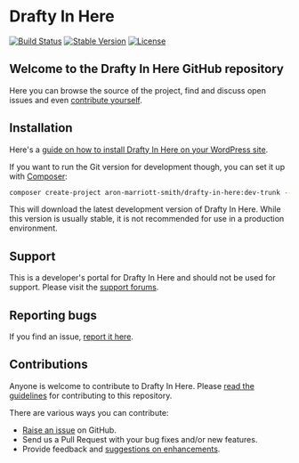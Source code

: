 Drafty In Here
======================

[![Build Status](https://api.travis-ci.org/aronmarriott-smith/drafty-in-here.png?branch=master)](https://travis-ci.org/aronmarriott-smith/drafty-in-here)
[![Stable Version](https://poser.pugx.org/aron-marriott-smith/drafty-in-here/v/stable.svg)](https://packagist.org/packages/aron-marriott-smith/drafty-in-here)
[![License](https://poser.pugx.org/aron-marriott-smith/drafty-in-here/license.svg)](https://packagist.org/packages/aron-marriott-smith/drafty-in-here)

Welcome to the Drafty In Here GitHub repository
----------------------------------------------

Here you can browse the source of the project, find and discuss open issues and even
[contribute yourself](https://github.com/aronmarriott-smith/drafty-in-here/blob/master/CONTRIBUTING.md).

Installation
------------

Here's a [guide on how to install Drafty In Here on your WordPress site](https://wordpress.org/plugins/drafty-in-here/installation/).

If you want to run the Git version for development though, you can set it up with [Composer](https://getcomposer.org/):

```bash
composer create-project aron-marriott-smith/drafty-in-here:dev-trunk --prefer-source --keep-vcs
```

This will download the latest development version of Drafty In Here. While this version is usually stable,
it is not recommended for use in a production environment.

Support
-------
This is a developer's portal for Drafty In Here and should not be used for support. Please visit the
[support forums](https://wordpress.org/support/plugin/drafty-in-here).

Reporting bugs
----
If you find an issue, [report it here](https://github.com/aronmarriott-smith/drafty-in-here/issues/new).

Contributions
-------------
Anyone is welcome to contribute to Drafty In Here. Please
[read the guidelines](https://github.com/aronmarriott-smith/drafty-in-here/blob/master/CONTRIBUTING.md) for contributing to this
repository.

There are various ways you can contribute:

* [Raise an issue](https://github.com/aronmarriott-smith/drafty-in-here/issues) on GitHub.
* Send us a Pull Request with your bug fixes and/or new features.
* Provide feedback and [suggestions on enhancements](https://github.com/aronmarriott-smith/drafty-in-here/issues?direction=desc&labels=Enhancement&page=1&sort=created&state=open).
